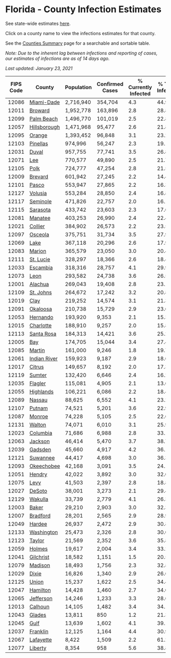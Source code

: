 # Florida - County Infection Estimates

See state-wide estimates [here](/infections/us-fl).

Click on a county name to view the infections estimates for that county.

See the [Counties Summary](/infections/summary-counties) page for a searchable and sortable table.

*Note: Due to the inherent lag between infections and reporting of cases, our estimates of infections are as of 14 days ago.*

*Last updated: January 23, 2021*

|   FIPS Code |                       County |   Population |   Confirmed Cases |   % Currently Infected |   % Total Infected |
|-------------|------------------------------|--------------|-------------------|------------------------|--------------------|
|       12086 |     [Miami-Dade](miami-dade) |    2,716,940 |           354,704 |                    4.3 |               44.9 |
|       12011 |           [Broward](broward) |    1,952,778 |           163,896 |                    2.8 |               28.8 |
|       12099 |     [Palm Beach](palm-beach) |    1,496,770 |           101,019 |                    2.5 |               22.8 |
|       12057 | [Hillsborough](hillsborough) |    1,471,968 |            95,477 |                    2.6 |               21.8 |
|       12095 |             [Orange](orange) |    1,393,452 |            96,848 |                    3.1 |               23.2 |
|       12103 |         [Pinellas](pinellas) |      974,996 |            56,247 |                    2.3 |               19.1 |
|       12031 |               [Duval](duval) |      957,755 |            77,741 |                    3.5 |               26.8 |
|       12071 |                   [Lee](lee) |      770,577 |            49,890 |                    2.5 |               21.7 |
|       12105 |                 [Polk](polk) |      724,777 |            47,254 |                    2.8 |               21.5 |
|       12009 |           [Brevard](brevard) |      601,942 |            27,245 |                    2.2 |               14.4 |
|       12101 |               [Pasco](pasco) |      553,947 |            27,865 |                    2.2 |               16.3 |
|       12127 |           [Volusia](volusia) |      553,284 |            28,850 |                    2.4 |               16.8 |
|       12117 |         [Seminole](seminole) |      471,826 |            22,757 |                    2.0 |               16.1 |
|       12115 |         [Sarasota](sarasota) |      433,742 |            23,603 |                    2.3 |               17.6 |
|       12081 |           [Manatee](manatee) |      403,253 |            26,990 |                    2.4 |               22.4 |
|       12021 |           [Collier](collier) |      384,902 |            26,573 |                    2.2 |               23.5 |
|       12097 |           [Osceola](osceola) |      375,751 |            31,734 |                    3.5 |               27.9 |
|       12069 |                 [Lake](lake) |      367,118 |            20,296 |                    2.6 |               17.9 |
|       12083 |             [Marion](marion) |      365,579 |            23,050 |                    3.0 |               20.4 |
|       12111 |       [St. Lucie](st.-lucie) |      328,297 |            18,366 |                    2.6 |               18.4 |
|       12033 |         [Escambia](escambia) |      318,316 |            28,757 |                    4.1 |               29.9 |
|       12073 |                 [Leon](leon) |      293,582 |            24,738 |                    3.6 |               26.5 |
|       12001 |           [Alachua](alachua) |      269,043 |            19,408 |                    2.8 |               23.1 |
|       12109 |       [St. Johns](st.-johns) |      264,672 |            17,242 |                    3.2 |               20.8 |
|       12019 |                 [Clay](clay) |      219,252 |            14,574 |                    3.1 |               21.3 |
|       12091 |         [Okaloosa](okaloosa) |      210,738 |            15,729 |                    2.9 |               23.6 |
|       12053 |         [Hernando](hernando) |      193,920 |             9,353 |                    2.1 |               15.3 |
|       12015 |       [Charlotte](charlotte) |      188,910 |             9,257 |                    2.0 |               15.8 |
|       12113 |     [Santa Rosa](santa-rosa) |      184,313 |            14,421 |                    3.6 |               25.2 |
|       12005 |                   [Bay](bay) |      174,705 |            15,044 |                    3.4 |               27.4 |
|       12085 |             [Martin](martin) |      161,000 |             9,246 |                    1.8 |               19.7 |
|       12061 | [Indian River](indian-river) |      159,923 |             9,187 |                    2.9 |               18.6 |
|       12017 |             [Citrus](citrus) |      149,657 |             8,192 |                    2.0 |               17.3 |
|       12119 |             [Sumter](sumter) |      132,420 |             6,646 |                    2.4 |               16.2 |
|       12035 |           [Flagler](flagler) |      115,081 |             4,905 |                    2.1 |               13.6 |
|       12055 |       [Highlands](highlands) |      106,221 |             6,086 |                    2.2 |               18.4 |
|       12089 |             [Nassau](nassau) |       88,625 |             6,552 |                    4.1 |               23.2 |
|       12107 |             [Putnam](putnam) |       74,521 |             5,201 |                    3.6 |               22.9 |
|       12087 |             [Monroe](monroe) |       74,228 |             5,105 |                    2.5 |               22.6 |
|       12131 |             [Walton](walton) |       74,071 |             6,010 |                    3.1 |               25.9 |
|       12023 |         [Columbia](columbia) |       71,686 |             6,988 |                    2.8 |               33.1 |
|       12063 |           [Jackson](jackson) |       46,414 |             5,470 |                    3.7 |               38.7 |
|       12039 |           [Gadsden](gadsden) |       45,660 |             4,917 |                    4.2 |               36.1 |
|       12121 |         [Suwannee](suwannee) |       44,417 |             4,698 |                    3.0 |               36.3 |
|       12093 |     [Okeechobee](okeechobee) |       42,168 |             3,091 |                    3.5 |               24.1 |
|       12051 |             [Hendry](hendry) |       42,022 |             3,892 |                    3.0 |               32.0 |
|       12075 |                 [Levy](levy) |       41,503 |             2,397 |                    2.8 |               18.8 |
|       12027 |             [DeSoto](desoto) |       38,001 |             3,273 |                    2.1 |               29.4 |
|       12129 |           [Wakulla](wakulla) |       33,739 |             2,779 |                    4.1 |               26.3 |
|       12003 |               [Baker](baker) |       29,210 |             2,903 |                    3.0 |               32.3 |
|       12007 |         [Bradford](bradford) |       28,201 |             2,565 |                    2.9 |               28.9 |
|       12049 |             [Hardee](hardee) |       26,937 |             2,472 |                    2.9 |               30.8 |
|       12133 |     [Washington](washington) |       25,473 |             2,326 |                    2.8 |               30.0 |
|       12123 |             [Taylor](taylor) |       21,569 |             2,352 |                    3.6 |               35.8 |
|       12059 |             [Holmes](holmes) |       19,617 |             2,004 |                    3.4 |               33.2 |
|       12041 |       [Gilchrist](gilchrist) |       18,582 |             1,151 |                    1.5 |               20.5 |
|       12079 |           [Madison](madison) |       18,493 |             1,756 |                    2.3 |               32.8 |
|       12029 |               [Dixie](dixie) |       16,826 |             1,340 |                    2.9 |               26.6 |
|       12125 |               [Union](union) |       15,237 |             1,622 |                    2.5 |               34.4 |
|       12047 |         [Hamilton](hamilton) |       14,428 |             1,460 |                    2.7 |               34.0 |
|       12065 |       [Jefferson](jefferson) |       14,246 |             1,233 |                    3.3 |               28.6 |
|       12013 |           [Calhoun](calhoun) |       14,105 |             1,482 |                    3.4 |               34.1 |
|       12043 |             [Glades](glades) |       13,811 |               850 |                    1.2 |               21.3 |
|       12045 |                 [Gulf](gulf) |       13,639 |             1,602 |                    4.1 |               39.1 |
|       12037 |         [Franklin](franklin) |       12,125 |             1,164 |                    4.4 |               30.9 |
|       12067 |       [Lafayette](lafayette) |        8,422 |             1,509 |                    2.2 |               61.2 |
|       12077 |           [Liberty](liberty) |        8,354 |               958 |                    5.6 |               38.8 |